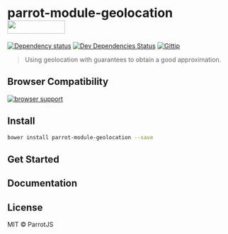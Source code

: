 # parrot-module-geolocation <a href="http://bower.io/search/?q=parrot-module-geolocation"><img src="http://benschwarz.github.io/bower-badges/badge@2x.png" width="130" height="30"></a>

[![Dependency status](http://img.shields.io/david/parrotjs/parrot-module-geolocation.svg?style=flat)](https://david-dm.org/parrotjs/parrotjs)
[![Dev Dependencies Status](http://img.shields.io/david/dev/parrotjs/parrot-module-geolocation.svg?style=flat)](https://david-dm.org/parrotjs/parrotjs#info=devDependencies)
[![Gittip](http://img.shields.io/gittip/Kikobeats.svg?style=flat)](https://www.gittip.com/Kikobeats/)

> Using geolocation with guarantees to obtain a good approximation.

## Browser Compatibility

[![browser support](https://ci.testling.com/parrotjs/parrot-module-geolocation.png)](https://ci.testling.com/parrotjs/parrot-module-geolocation)

## Install

```bash
bower install parrot-module-geolocation --save
```

## Get Started

## Documentation

## License

MIT © ParrotJS
